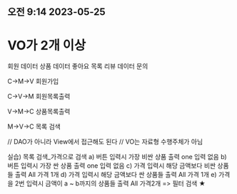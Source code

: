 ## 오전 9:14 2023-05-25

# VO가 2개 이상
회원 데이터
상품 데이터
좋아요 목록
리뷰 데이터
문의

C->M->V
회원가입

C->V->M
회원목록출력

V->M->C
상품목록출력

M->V->C
목록 검색 


// DAO가 아니라 View에서 접근해도 된다
// VO는 자료형 수행주체가 아님


실습) 목록 검색_가격으로 검색
   a) 버튼 입력시 가장 비싼 상품 출력	one	입력 없음
   b) 버튼 입력시 가장 싼 상품 출력	one	입력 없음
   c) 가격 입력시 해당 금액보다 비싼 상품들 출력	All 가격 1개
   d) 가격 입력시 해당 금액보다 싼 상품들 출력		All 가격 1개
   e) 가격을 2번 입력시 금액이 a ~ b까지의 상품들 출력	All 가격2개
      => 필터 검색 ★

